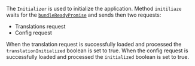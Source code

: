 The `Initializer` is used to initialize the application.
Method `initiliaze` waits for the [`bundleReadyPromise`](../Bundles/README.md) and sends then two requests:
* Translations request
* Config request

When the translation request is successfully loaded and processed the `translationInitialized` boolean is set to true.
When the config request is successfully loaded and processed the `initialized` boolean is set to true.